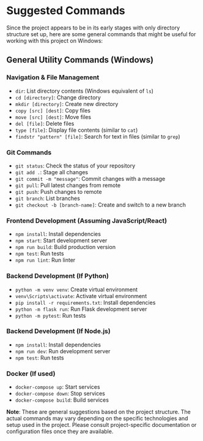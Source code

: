
# Suggested Commands

Since the project appears to be in its early stages with only directory structure set up, here are some general commands that might be useful for working with this project on Windows:

## General Utility Commands (Windows)

### Navigation & File Management
- `dir`: List directory contents (Windows equivalent of `ls`)
- `cd [directory]`: Change directory
- `mkdir [directory]`: Create new directory
- `copy [src] [dest]`: Copy files
- `move [src] [dest]`: Move files
- `del [file]`: Delete files
- `type [file]`: Display file contents (similar to `cat`)
- `findstr "pattern" [file]`: Search for text in files (similar to `grep`)

### Git Commands
- `git status`: Check the status of your repository
- `git add .`: Stage all changes
- `git commit -m "message"`: Commit changes with a message
- `git pull`: Pull latest changes from remote
- `git push`: Push changes to remote
- `git branch`: List branches
- `git checkout -b [branch-name]`: Create and switch to a new branch

### Frontend Development (Assuming JavaScript/React)
- `npm install`: Install dependencies
- `npm start`: Start development server
- `npm run build`: Build production version
- `npm test`: Run tests
- `npm run lint`: Run linter

### Backend Development (If Python)
- `python -m venv venv`: Create virtual environment
- `venv\Scripts\activate`: Activate virtual environment
- `pip install -r requirements.txt`: Install dependencies
- `python -m flask run`: Run Flask development server
- `python -m pytest`: Run tests

### Backend Development (If Node.js)
- `npm install`: Install dependencies
- `npm run dev`: Run development server
- `npm test`: Run tests

### Docker (If used)
- `docker-compose up`: Start services
- `docker-compose down`: Stop services
- `docker-compose build`: Build services

**Note**: These are general suggestions based on the project structure. The actual commands may vary depending on the specific technologies and setup used in the project. Please consult project-specific documentation or configuration files once they are available.
